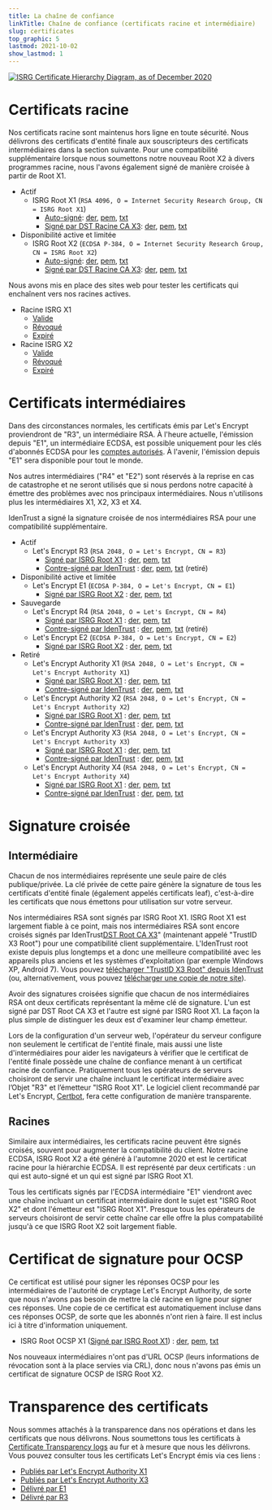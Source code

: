 ```yaml
---
title: La chaîne de confiance
linkTitle: Chaîne de confiance (certificats racine et intermédiaire)
slug: certificates
top_graphic: 5
lastmod: 2021-10-02
show_lastmod: 1
---
```



[![ISRG Certificate Hierarchy Diagram, as of December 2020](/images/isrg-hierarchy.png)](/images/isrg-hierarchy.png)

# Certificats racine

Nos certificats racine sont maintenus hors ligne en toute sécurité. Nous délivrons des certificats d'entité finale aux souscripteurs des certificats intermédiaires dans la section suivante. Pour une compatibilité supplémentaire lorsque nous soumettons notre nouveau Root X2 à divers programmes racine, nous l'avons également signé de manière croisée à partir de Root X1.

* Actif
  * ISRG Root X1 (`RSA 4096, O = Internet Security Research Group, CN = ISRG Root X1`)
    * [Auto-signé](https://crt.sh/?id=9314791): [der](/certs/isrgrootx1.der), [pem](/certs/isrgrootx1.pem), [txt](/certs/isrgrootx1.txt)
    * [Signé par DST Racine CA X3](https://crt.sh/?id=3958242236): [der](/certs/isrg-root-x1-cross-signed.der), [pem](/certs/isrg-root-x1-cross-signed.pem), [txt](/certs/isrg-root-x1-cross-signed.txt)
* Disponibilité active et limitée
  * ISRG Root X2 (`ECDSA P-384, O = Internet Security Research Group, CN = ISRG Root X2`)
    * [Auto-signé](https://crt.sh/?id=3335562555): [der](/certs/isrg-root-x2.der), [pem](/certs/isrg-root-x2.pem), [txt](/certs/isrg-root-x2.txt)
    * [Signé par DST Racine CA X3](https://crt.sh/?id=3334561878): [der](/certs/isrg-root-x2-cross-signed.der), [pem](/certs/isrg-root-x2-cross-signed.pem), [txt](/certs/isrg-root-x2-cross-signed.txt)

Nous avons mis en place des sites web pour tester les certificats qui enchaînent vers nos racines actives.

* Racine ISRG X1
  * [Valide](https://valid-isrgrootx1.letsencrypt.org/)
  * [Révoqué](https://revoked-isrgrootx1.letsencrypt.org/)
  * [Expiré](https://expired-isrgrootx1.letsencrypt.org/)
* Racine ISRG X2
  * [Valide](https://valid-isrgrootx2.letsencrypt.org/)
  * [Révoqué](https://revoked-isrgrootx2.letsencrypt.org/)
  * [Expiré](https://expired-isrgrootx2.letsencrypt.org/)

# Certificats intermédiaires

Dans des circonstances normales, les certificats émis par Let's Encrypt proviendront de "R3", un intermédiaire RSA. À l'heure actuelle, l'émission depuis "E1", un intermédiaire ECDSA, est possible uniquement pour les clés d'abonnés ECDSA pour les [comptes autorisés](https://community.letsencrypt.org/t/ecdsa-availability-in-production-environment/150679). À l'avenir, l'émission depuis "E1" sera disponible pour tout le monde.

Nos autres intermédiaires ("R4" et "E2") sont réservés à la reprise en cas de catastrophe et ne seront utilisés que si nous perdons notre capacité à émettre des problèmes avec nos principaux intermédiaires. Nous n'utilisons plus les intermédiaires X1, X2, X3 et X4.

IdenTrust a signé la signature croisée de nos intermédiaires RSA pour une compatibilité supplémentaire.

* Actif
  * Let's Encrypt R3 (`RSA 2048, O = Let's Encrypt, CN = R3`)
    * [Signé par ISRG Root X1](https://crt.sh/?id=3334561879) : [der](/certs/lets-encrypt-r3.der), [pem](/certs/lets-encrypt-r3.pem), [txt](/certs/lets-encrypt-r3.txt)
    * [Contre-signé par IdenTrust](https://crt.sh/?id=3479778542) : [der](/certs/lets-encrypt-r3-cross-signed.der), [pem](/certs/lets-encrypt-r3-cross-signed.pem), [txt](/certs/lets-encrypt-r3-cross-signed.txt) (retiré)
* Disponibilité active et limitée
  * Let's Encrypt E1 (`ECDSA P-384, O = Let's Encrypt, CN = E1`)
    * [Signé par ISRG Root X2](https://crt.sh/?id=3334671964) : [der](/certs/lets-encrypt-e1.der), [pem](/certs/lets-encrypt-e1.pem), [txt](/certs/lets-encrypt-e1.txt)
* Sauvegarde
  * Let's Encrypt R4 (`RSA 2048, O = Let's Encrypt, CN = R4`)
    * [Signé par ISRG Root X1](https://crt.sh/?id=3334561877) : [der](/certs/lets-encrypt-r4.der), [pem](/certs/lets-encrypt-r4.pem), [txt](/certs/lets-encrypt-r4.txt)
    * [Contre-signé par IdenTrust](https://crt.sh/?id=3479778543) : [der](/certs/lets-encrypt-r4-cross-signed.der), [pem](/certs/lets-encrypt-r4-cross-signed.pem), [txt](/certs/lets-encrypt-r4-cross-signed.txt) (retiré)
  * Let's Encrypt E2 (`ECDSA P-384, O = Let's Encrypt, CN = E2`)
    * [Signé par ISRG Root X2](https://crt.sh/?id=3334671963) : [der](/certs/lets-encrypt-e2.der), [pem](/certs/lets-encrypt-e2.pem), [txt](/certs/lets-encrypt-e2.txt)
* Retiré
  * Let's Encrypt Authority X1 (`RSA 2048, O = Let's Encrypt, CN = Let's Encrypt Authority X1`)
    * [Signé par ISRG Root X1](https://crt.sh/?id=9314792) : [der](/certs/letsencryptauthorityx1.der), [pem](/certs/letsencryptauthorityx1.pem), [txt](/certs/letsencryptauthorityx1.txt)
    * [Contre-signé par IdenTrust](https://crt.sh/?id=10235198) : [der](/certs/lets-encrypt-x1-cross-signed.der), [pem](/certs/lets-encrypt-x1-cross-signed.pem), [txt](/certs/lets-encrypt-x1-cross-signed.txt)
  * Let's Encrypt Authority X2 (`RSA 2048, O = Let's Encrypt, CN = Let's Encrypt Authority X2`)
    * [Signé par ISRG Root X1](https://crt.sh/?id=12721505) : [der](/certs/letsencryptauthorityx2.der), [pem](/certs/letsencryptauthorityx2.pem), [txt](/certs/letsencryptauthorityx2.txt)
    * [Contre-signé par IdenTrust](https://crt.sh/?id=10970235) : [der](/certs/lets-encrypt-x2-cross-signed.der), [pem](/certs/lets-encrypt-x2-cross-signed.pem), [txt](/certs/lets-encrypt-x2-cross-signed.txt)
  * Let's Encrypt Authority X3 (`RSA 2048, O = Let's Encrypt, CN = Let's Encrypt Authority X3`)
    * [Signé par ISRG Root X1](https://crt.sh/?id=47997543) : [der](/certs/letsencryptauthorityx3.der), [pem](/certs/letsencryptauthorityx3.pem), [txt](/certs/letsencryptauthorityx3.txt)
    * [Contre-signé par IdenTrust](https://crt.sh/?id=15706126) : [der](/certs/lets-encrypt-x3-cross-signed.der), [pem](/certs/lets-encrypt-x3-cross-signed.pem), [txt](/certs/lets-encrypt-x3-cross-signed.txt)
  * Let's Encrypt Authority X4 (`RSA 2048, O = Let's Encrypt, CN = Let's Encrypt Authority X4`)
    * [Signé par ISRG Root X1](https://crt.sh/?id=47997546) : [der](/certs/letsencryptauthorityx4.der), [pem](/certs/letsencryptauthorityx4.pem), [txt](/certs/letsencryptauthorityx4.txt)
    * [Contre-signé par IdenTrust](https://crt.sh/?id=15710291) : [der](/certs/lets-encrypt-x4-cross-signed.der), [pem](/certs/lets-encrypt-x4-cross-signed.pem), [txt](/certs/lets-encrypt-x4-cross-signed.txt)

# Signature croisée

## Intermédiaire

Chacun de nos intermédiaires représente une seule paire de clés publique/privée. La clé privée de cette paire génère la signature de tous les certificats d'entité finale (également appelés certificats leaf), c'est-à-dire les certificats que nous émettons pour utilisation sur votre serveur.

Nos intermédiaires RSA sont signés par ISRG Root X1. ISRG Root X1 est largement fiable à ce point, mais nos intermédiaires RSA sont encore croisés signés par IdenTrust[DST Root CA X3](https://crt.sh/?id=8395)" (maintenant appelé "TrustID X3 Root") pour une compatibilité client supplémentaire. L'IdenTrust root existe depuis plus longtemps et a donc une meilleure compatibilité avec les appareils plus anciens et les systèmes d'exploitation (par exemple Windows XP, Android 7). Vous pouvez [télécharger "TrustID X3 Root" depuis IdenTrust](https://www.identrust.com/support/downloads) (ou, alternativement, vous pouvez [télécharger une copie de notre site](/certs/trustid-x3-root.pem.txt)).

Avoir des signatures croisées signifie que chacun de nos intermédiaires RSA ont deux certificats représentant la même clé de signature. L'un est signé par DST Root CA X3 et l'autre est signé par ISRG Root X1. La façon la plus simple de distinguer les deux est d'examiner leur champ émetteur.

Lors de la configuration d'un serveur web, l'opérateur du serveur configure non seulement le certificat de l'entité finale, mais aussi une liste d'intermédiaires pour aider les navigateurs à vérifier que le certificat de l'entité finale possède une chaîne de confiance menant à un certificat racine de confiance. Pratiquement tous les opérateurs de serveurs choisiront de servir une chaîne incluant le certificat intermédiaire avec l’Objet "R3" et l’émetteur "ISRG Root X1". Le logiciel client recommandé par Let's Encrypt, [Certbot](https://certbot.org), fera cette configuration de manière transparente.

## Racines
Similaire aux intermédiaires, les certificats racine peuvent être signés croisés, souvent pour augmenter la compatibilité du client. Notre racine ECDSA, ISRG Root X2 a été généré à l'automne 2020 et est le certificat racine pour la hiérarchie ECDSA. Il est représenté par deux certificats : un qui est auto-signé et un qui est signé par ISRG Root X1.

Tous les certificats signés par l'ECDSA intermédiaire "E1" viendront avec une chaîne incluant un certificat intermédiaire dont le sujet est "ISRG Root X2" et dont l'émetteur est "ISRG Root X1". Presque tous les opérateurs de serveurs choisiront de servir cette chaîne car elle offre la plus compatabilité jusqu'à ce que ISRG Root X2 soit largement fiable.

# Certificat de signature pour OCSP

Ce certificat est utilisé pour signer les réponses OCSP pour les intermédiaires de l'autorité de cryptage Let's Encrypt Authority, de sorte que nous n'avons pas besoin de mettre la clé racine en ligne pour signer ces réponses. Une copie de ce certificat est automatiquement incluse dans ces réponses OCSP, de sorte que les abonnés n'ont rien à faire. Il est inclus ici à titre d'information uniquement.

* ISRG Root OCSP X1 ([Signé par ISRG Root X1](https://crt.sh/?id=2929281974)) : [der](/certs/isrg-root-ocsp-x1.der), [pem](/certs/isrg-root-ocsp-x1.pem), [txt](/certs/isrg-root-ocsp-x1.txt)

Nos nouveaux intermédiaires n'ont pas d'URL OCSP (leurs informations de révocation sont à la place servies via CRL), donc nous n'avons pas émis un certificat de signature OCSP de ISRG Root X2.

# Transparence des certificats

Nous sommes attachés à la transparence dans nos opérations et dans les certificats que nous délivrons. Nous soumettons tous les certificats à [Certificate Transparency logs](https://www.certificate-transparency.org/) au fur et à mesure que nous les délivrons. Vous pouvez consulter tous les certificats Let's Encrypt émis via ces liens :

* [Publiés par Let's Encrypt Authority X1](https://crt.sh/?Identity=%25&iCAID=7395)
* [Publiés par Let's Encrypt Authority X3](https://crt.sh/?Identity=%25&iCAID=16418)
* [Délivré par E1](https://crt.sh/?Identity=%25&iCAID=183283)
* [Délivré par R3](https://crt.sh/?Identity=%25&iCAID=183267)
